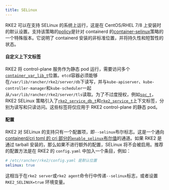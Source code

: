 ```yaml
---
title: SELinux
---
```


RKE2 可以在支持 SELinux 的系统上运行，这是在 CentOS/RHEL 7/8 上安装时的默认设置。支持该策略的[policy](https://github.com/rancher/rke2-selinux)是针对 containerd 的[container-selinux](https://github.com/containers/container-selinux)策略的一个特殊版本。它说明了 containerd 安装的非标准位置，并将持久性和短暂性的状态。

#### 自定义上下文标签

RKE2 将 control-plane 服务作为静态 pod 运行，需要访问多个[`container_var_lib_t`](https://github.com/containers/container-selinux/blob/RHEL7.5/container.te#L59)位置。`etcd`容器必须能够在`/var/lib/rancher/rke2/server/db`下读写，并与`kube-apiserver`、`kube-controller-manager`和`kube-scheduler`一起从`/var/lib/rancher/rke2/server/tls`读取。为了不过度授权，例如[`spc_t`](https://github.com/containers/container-selinux/blob/RHEL7.5/container.te#L47-L49)，RKE2 SELinux 策略引入了[`rke2_service_db_t`](https://github.com/rancher/rke2-selinux/blob/v0.3.latest.1/rke2.te#L15-L21)和[`rke2_service_t`](https://github.com/rancher/rke2-selinux/blob/v0.3.latest.1/rke2.te#L9-L13)上下文标签，分别为读写和只读访问。这些标签将仅应用于 RKE2 control-plane 的静态 pod。

#### 配置

RKE2 对 SELinux 的支持只有一个配置项，即`--selinux`布尔标志。这是一个通向[containerd/cri toml 的 cri 部分的`enable_selinux`布尔值](https://github.com/containerd/cri/blob/release/1.4/docs/config.md)的通道。如果 RKE2 是通过 tarball 安装的，那么如果不进行额外的配置，SELinux 将不会被启用。推荐的配置方法是在 RKE2 的 `config.yaml` 中加入一个条目，例如：

```yaml
# /etc/rancher/rke2/config.yaml 是默认位置
selinux: true
```

这相当于在`rke2 server`或`rke2 agent`命令行中传递`--selinux`标志，或者设置 `RKE2_SELINUX=true` 环境变量。
